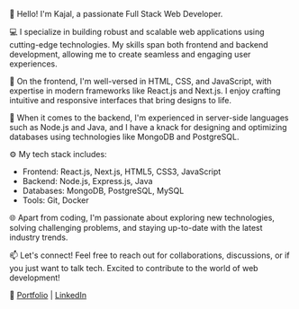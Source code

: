 👋 Hello! I'm Kajal, a passionate Full Stack Web Developer. 

💻 I specialize in building robust and scalable web applications using cutting-edge technologies. My skills span both frontend and backend development, allowing me to create seamless and engaging user experiences.

🚀 On the frontend, I'm well-versed in HTML, CSS, and JavaScript, with expertise in modern frameworks like React.js and Next.js. I enjoy crafting intuitive and responsive interfaces that bring designs to life.

🔧 When it comes to the backend, I'm experienced in server-side languages such as Node.js and Java, and I have a knack for designing and optimizing databases using technologies like MongoDB and PostgreSQL.

⚙️ My tech stack includes:
- Frontend: React.js, Next.js, HTML5, CSS3, JavaScript
- Backend: Node.js, Express.js, Java
- Databases: MongoDB, PostgreSQL, MySQL
- Tools: Git, Docker

🌐 Apart from coding, I'm passionate about exploring new technologies, solving challenging problems, and staying up-to-date with the latest industry trends.

📫 Let's connect! Feel free to reach out for collaborations, discussions, or if you just want to talk tech. Excited to contribute to the world of web development!

🔗 [Portfolio](https://kajal.ezynix.com/) | [LinkedIn](https://www.linkedin.com/in/kajal-madhusudan-30143422b/)
